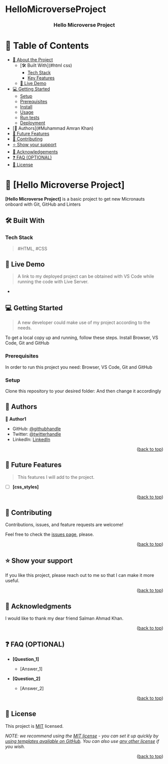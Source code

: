 # HelloMicroverseProject
<a name="Hello Microverse Project"></a>

<!--
HOW TO USE:
This is an example of how you may give instructions on setting up your project locally.

Modify this file to match your project and remove sections that don't apply.

REQUIRED SECTIONS:
- Table of Contents
- About the Project
  - Built With
  - Live Demo
- Getting Started
- Authors
- Future Features
- Contributing
- Show your support
- Acknowledgements
- License

OPTIONAL SECTIONS:
- FAQ

After you're finished please remove all the comments and instructions!
-->

<div align="center">
  <!-- You are encouraged to replace this logo with your own! Otherwise you can also remove it. -->
   <h3><b>Hello Microverse Project</b></h3>
</div>

<!-- TABLE OF CONTENTS -->

# 📗 Table of Contents

- [📖 About the Project](#Intro-project)
  - [🛠 Built With](#html css)
    - [Tech Stack](#tech-stack)
    - [Key Features](#key-features)
  - [🚀 Live Demo](#live-demo)
- [💻 Getting Started](#getting-started)
  - [Setup](#setup)
  - [Prerequisites](#prerequisites)
  - [Install](#install)
  - [Usage](#usage)
  - [Run tests](#run-tests)
  - [Deployment](#triangular_flag_on_post-deployment)
- [👥 Authors](#Muhammad Amran Khan)
- [🔭 Future Features](#future-features)
- [🤝 Contributing](#contributing)
- [⭐️ Show your support](#support)
- [🙏 Acknowledgements](#acknowledgements)
- [❓ FAQ (OPTIONAL)](#faq)
- [📝 License](#license)

<!-- PROJECT DESCRIPTION -->

# 📖 [Hello Microverse Project] <a name="Hello Microverse"></a>



**[Hello Microverse Project]** is a basic project to get new Micronauts onboard with Git, GitHub and Linters

## 🛠 Built With <a name="built-with"></a>

### Tech Stack <a name="tech-stack"></a>

> #HTML, #CSS

## 🚀 Live Demo <a name="live-demo"></a>

> A link to my deployed project can be obtained with VS Code while running the code with Live Server.

- <!-- GETTING STARTED -->

## 💻 Getting Started <a name="getting-started"></a>

> A new developer could make use of my project according to the needs.

To get a local copy up and running, follow these steps. Install Browser, VS Code, Git and GitHub

### Prerequisites

In order to run this project you need: Browser, VS Code, Git and GitHub

<!--
Example command:

```sh
 gem install rails
```
 -->

### Setup

Clone this repository to your desired folder: And then change it accordingly

<!--
Example commands:

```sh
  cd my-folder
  git clone git@github.com:myaccount/my-project.git
```
--->

## 👥 Authors <a name="Muhammad Amran Khan"></a>

> 

👤 **Author1**

- GitHub: [@githubhandle](https://github.com/Mike111222/Hello_Microverse_Project)
- Twitter: [@twitterhandle](https://twitter.com/engr_imrankhan1)
- LinkedIn: [LinkedIn](https://linkedin.com/in/Mike111222 )

<p align="right">(<a href="#readme-top">back to top</a>)</p>

<!-- FUTURE FEATURES -->

## 🔭 Future Features <a name="future-features"></a>

>This features I will add to the project.

- [ ] **[css_styles]**


<p align="right">(<a href="#readme-top">back to top</a>)</p>

<!-- CONTRIBUTING -->

## 🤝 Contributing <a name="contributing"></a>

Contributions, issues, and feature requests are welcome!

Feel free to check the [issues page](../../issues/), please.

<p align="right">(<a href="#readme-top">back to top</a>)</p>

<!-- SUPPORT -->

## ⭐️ Show your support <a name="support"></a>



If you like this project, please reach out to me so that I can make it more useful.

<p align="right">(<a href="#readme-top">back to top</a>)</p>

<!-- ACKNOWLEDGEMENTS -->

## 🙏 Acknowledgments <a name="acknowledgements"></a>



I would like to thank my dear friend Salman Ahmad Khan.

<p align="right">(<a href="#readme-top">back to top</a>)</p>

<!-- FAQ (optional) -->

## ❓ FAQ (OPTIONAL) <a name="faq"></a>

> 
- **[Question_1]**

  - [Answer_1]

- **[Question_2]**

  - [Answer_2]

<p align="right">(<a href="#readme-top">back to top</a>)</p>

<!-- LICENSE -->

## 📝 License <a name="license"></a>

This project is [MIT](./LICENSE) licensed.

_NOTE: we recommend using the [MIT license](https://choosealicense.com/licenses/mit/) - you can set it up quickly by [using templates available on GitHub](https://docs.github.com/en/communities/setting-up-your-project-for-healthy-contributions/adding-a-license-to-a-repository). You can also use [any other license](https://choosealicense.com/licenses/) if you wish._

<p align="right">(<a href="#readme-top">back to top</a>)</p>